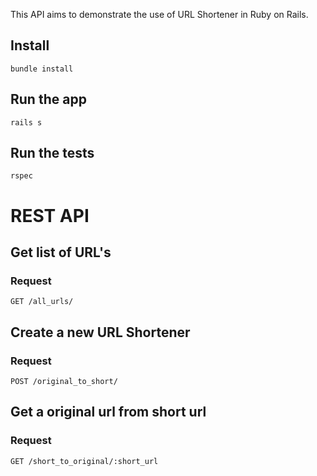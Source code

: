 This API aims to demonstrate the use of URL Shortener in Ruby on Rails.


## Install

    bundle install

## Run the app

    rails s

## Run the tests

    rspec

# REST API

## Get list of URL's

### Request

`GET /all_urls/`


## Create a new URL Shortener

### Request

`POST /original_to_short/`


## Get a original url from short url

### Request

`GET /short_to_original/:short_url`
